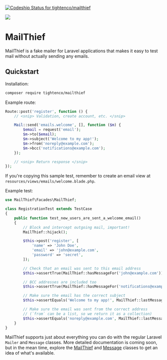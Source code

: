 [![Codeship Status for tightenco/mailthief](https://codeship.com/projects/860d2030-1ae7-0134-a954-66ed86225da0/status?branch=master)](https://codeship.com/projects/159501)

![](https://raw.githubusercontent.com/tightenco/mailthief/master/mailthief-logo.png)

# MailThief

MailThief is a fake mailer for Laravel applications that makes it easy to test mail without actually sending any emails.

## Quickstart

Installation:

```bash
composer require tightenco/mailthief
```

Example route:

```php
Route::post('register', function () {
    // <snip> Validation, create account, etc. </snip>

    Mail::send('emails.welcome', [], function ($m) {
        $email = request('email');
        $m->to($email);
        $m->subject('Welcome to my app!');
        $m->from('noreply@example.com');
        $m->bcc('notifications@example.com');
    });

    // <snip> Return response </snip>
});
```

If you're copying this sample test, remember to create an email view at `resources/views/emails/welcome.blade.php`.

Example test:

```php
use MailThief\Facades\MailThief;

class RegistrationTest extends TestCase
{
    public function test_new_users_are_sent_a_welcome_email()
    {
        // Block and intercept outgoing mail, important!
        MailThief::hijack();

        $this->post('register', [
            'name' => 'John Doe',
            'email' => 'john@example.com',
            'password' => 'secret',
        ]);

        // Check that an email was sent to this email address
        $this->assertTrue(MailThief::hasMessageFor('john@example.com'));

        // BCC addresses are included too
        $this->assertTrue(MailThief::hasMessageFor('notifications@example.com'));

        // Make sure the email has the correct subject
        $this->assertEquals('Welcome to my app!', MailThief::lastMessage()->subject);

        // Make sure the email was sent from the correct address
        // (`from` can be a list, so we return it as a collection)
        $this->assertEquals('noreply@example.com', MailThief::lastMessage()->from->first());
    }
}
```

MailThief supports just about everything you can do with the regular Laravel `Mailer` and `Message` classes. More detailed documentation is coming soon, but in the mean time, explore the [MailThief](https://github.com/tightenco/mailthief/blob/master/src/MailThief.php) and [Message](https://github.com/tightenco/mailthief/blob/master/src/Message.php) classes to get an idea of what's available.
